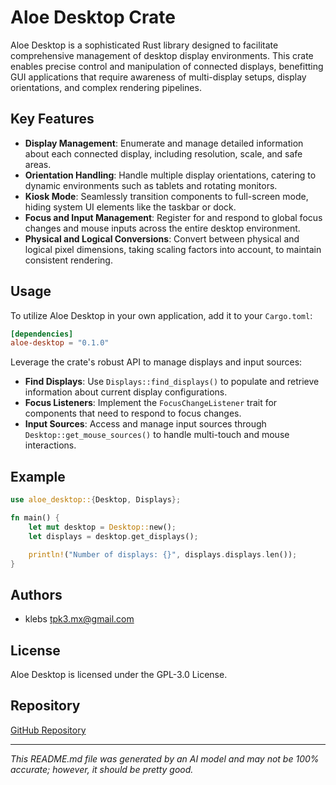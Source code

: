 # Aloe Desktop Crate

Aloe Desktop is a sophisticated Rust library designed to facilitate comprehensive management of desktop display environments. This crate enables precise control and manipulation of connected displays, benefitting GUI applications that require awareness of multi-display setups, display orientations, and complex rendering pipelines.

## Key Features

- **Display Management**: Enumerate and manage detailed information about each connected display, including resolution, scale, and safe areas.
- **Orientation Handling**: Handle multiple display orientations, catering to dynamic environments such as tablets and rotating monitors.
- **Kiosk Mode**: Seamlessly transition components to full-screen mode, hiding system UI elements like the taskbar or dock.
- **Focus and Input Management**: Register for and respond to global focus changes and mouse inputs across the entire desktop environment.
- **Physical and Logical Conversions**: Convert between physical and logical pixel dimensions, taking scaling factors into account, to maintain consistent rendering.

## Usage

To utilize Aloe Desktop in your own application, add it to your `Cargo.toml`:

```toml
[dependencies]
aloe-desktop = "0.1.0"
```

Leverage the crate's robust API to manage displays and input sources:

- **Find Displays**: Use `Displays::find_displays()` to populate and retrieve information about current display configurations.
- **Focus Listeners**: Implement the `FocusChangeListener` trait for components that need to respond to focus changes.
- **Input Sources**: Access and manage input sources through `Desktop::get_mouse_sources()` to handle multi-touch and mouse interactions.

## Example

```rust
use aloe_desktop::{Desktop, Displays};

fn main() {
    let mut desktop = Desktop::new();
    let displays = desktop.get_displays();

    println!("Number of displays: {}", displays.displays.len());
}
```

## Authors

- klebs <tpk3.mx@gmail.com>

## License

Aloe Desktop is licensed under the GPL-3.0 License.

## Repository

[GitHub Repository](https://github.com/klebs6/aloe-rs)

---

*This README.md file was generated by an AI model and may not be 100% accurate; however, it should be pretty good.*
